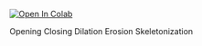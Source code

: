 [![Open In Colab](https://colab.research.google.com/assets/colab-badge.svg)](https://colab.research.google.com/github/iyungrozy/Image-morphology/)


Opening Closing
Dilation Erosion
Skeletonization
